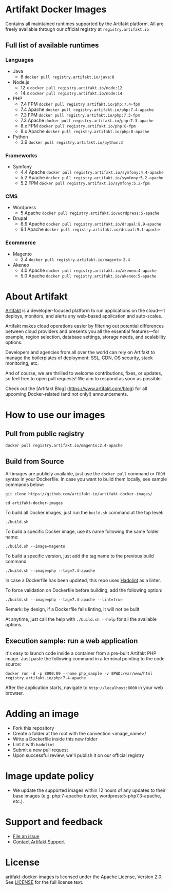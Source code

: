 

# Artifakt Docker Images

Contains all maintained runtimes supported by the Artifakt platform. All are freely available through our official registry at `registry.artifakt.io`

## Full list of available runtimes

### Languages
 - Java
   - 8 `docker pull registry.artifakt.io/java:8`
 - Node.js
   - 12.x `docker pull registry.artifakt.io/node:12`
   - 14.x `docker pull registry.artifakt.io/node:14`
 - PHP
   - 7.4 FPM `docker pull registry.artifakt.io/php:7.4-fpm`
   - 7.4 Apache `docker pull registry.artifakt.io/php:7.4-apache`
   - 7.3 FPM `docker pull registry.artifakt.io/php:7.3-fpm`
   - 7.3 Apache `docker pull registry.artifakt.io/php:7.3-apache`
   - 8.x FPM `docker pull registry.artifakt.io/php:8-fpm`
   - 8.x Apache `docker pull registry.artifakt.io/php:8-apache`
 - Python
   - 3.9 `docker pull registry.artifakt.io/python:3`

### Frameworks
 - Symfony
   - 4.4 Apache `docker pull registry.artifakt.io/symfony:4.4-apache`
   - 5.2 Apache `docker pull registry.artifakt.io/symfony:5.2-apache`
   - 5.2 FPM `docker pull registry.artifakt.io/symfony:5.2-fpm`

### CMS
 - Wordpress
   - 5 Apache `docker pull registry.artifakt.io/wordpress:5-apache`
 - Drupal
   - 8.9 Apache `docker pull registry.artifakt.io/drupal:8.9-apache`
   - 9.1 Apache `docker pull registry.artifakt.io/drupal:9.1-apache`

### Ecommerce
 - Magento
   - 2.4 `docker pull registry.artifakt.io/magento:2.4`
 - Akeneo
   - 4.0 Apache `docker pull registry.artifakt.io/akeneo:4-apache`
   - 5.0 Apache `docker pull registry.artifakt.io/akeneo:5-apache`

# About Artifakt

[Artifakt](https://artifakt.com/?utm_source=github) is a developer-focused platform to run applications on the cloud—it deploys, monitors, and alerts any web-based application and auto-scales.

Artifakt makes cloud operations easier by filtering out potential differences between cloud providers and presents you all the essential features—for example, region selection, database settings, storage needs, and scalability options. 

Developers and agencies from all over the world can rely on Artifakt to manage the boilerplates of deployment: SSL, CDN, OS security, stack monitoring, etc.

And of course, we are thrilled to welcome contributions, fixes, or updates, so feel free to open pull requests! We aim to respond as soon as possible.

Check out the [Artifakt Blog] (https://www.artifakt.com/blog) for all upcoming Docker-related (and not only!) announcements. 

# How to use our images

## Pull from public registry

```
docker pull registry.artifakt.io/magento:2.4-apache
```

## Build from Source

All images are publicly available, just use the `docker pull` command or `FROM` syntax in your Dockerfile.
In case you want to build them locally, see sample commands below:

```
git clone https://github.com/artifakt-io/artifakt-docker-images/

cd artifakt-docker-images
```

To build all Docker images, just run the ```build.sh``` command at the top level:

```
./build.sh
```

To build a specific Docker image, use its name following the same folder name:

```
./build.sh --image=magento
```

To build a specific version, just add the tag name to the previous build command

```
./build.sh --image=php --tag=7.4-apache
```

In case a Dockerfile has been updated, this repo uses [Hadolint](https://github.com/hadolint/hadolint) as a linter.

To force validation on Dockerfile before building, add the following option:

```
./build.sh --image=php --tag=7.4-apache --lint=true
```

Remark: by design, if a Dockerfile fails linting, it will not be built

At anytime, just call the help with `./build.sh --help` for all the available options.

## Execution sample: run a web application

It's easy to launch code inside a container from a pre-built Artifakt PHP image. Just paste the following command in a terminal pointing to the code source:

```console
docker run -d -p 8000:80 --name php_sample -v $PWD:/var/www/html registry.artifakt.io/php:7.4-apache
```

After the application starts, navigate to `http://localhost:8000` in your web browser.

# Adding an image

* Fork this repository
* Create a folder at the root with the convention <image_name>/<tag>
* Write a Dockerfile inside this new folder
* Lint it with `hadolint`
* Submit a new pull request
* Upon successful review, we'll publish it on our official registry

# Image update policy

* We update the supported images within 12 hours of any updates to their base images (e.g. php:7-apache-buster, wordpress:5-php7.3-apache, etc.).

# Support and feedback

* [File an issue](https://github.com/artifakt-io/artifakt-docker-images/issues/new/choose)
* [Contact Artifakt Support](https://support.artifakt.io/)

License
=========

artifakt-docker-images is licensed under the Apache License, Version 2.0. See
[LICENSE](https://github.com/artifakt-io/artifakt-docker-images/blob/main/LICENSE) for the full
license text.
